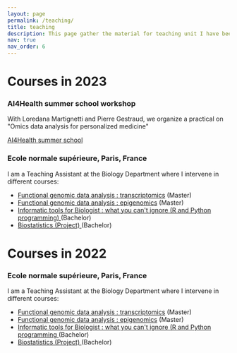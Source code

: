 ```yaml
---
layout: page
permalink: /teaching/
title: teaching
description: This page gather the material for teaching unit I have been involved in.
nav: true
nav_order: 6
---
```


# Courses in 2023

### AI4Health summer school workshop

With Loredana Martignetti and Pierre Gestraud, we organize a practical on "Omics data analysis for personalized medicine" 

<a href="https://ai4healthschool.org/">AI4Health summer school </a>

### Ecole normale supérieure, Paris, France

I am a Teaching Assistant at the Biology Department where I intervene in different courses: 
- <a href="https://www.edu.bio.ens.psl.eu/spip.php?article95">Functional genomic data analysis : transcriptomics</a> (Master)
- <a href="https://www.edu.bio.ens.psl.eu/spip.php?article66">Functional genomic data analysis : epigenomics</a> (Master)
- <a href="https://www.edu.bio.ens.psl.eu/spip.php?article27"> Informatic tools for Biologist : what you can't ignore (R and Python programming) </a> (Bachelor)
- <a href="https://www.edu.bio.ens.psl.eu/spip.php?article179"> Biostatistics (Project) </a> (Bachelor)

# Courses in 2022

### Ecole normale supérieure, Paris, France

I am a Teaching Assistant at the Biology Department where I intervene in different courses: 
- <a href="https://www.edu.bio.ens.psl.eu/spip.php?article95">Functional genomic data analysis : transcriptomics</a> (Master)
- <a href="https://www.edu.bio.ens.psl.eu/spip.php?article66">Functional genomic data analysis : epigenomics</a> (Master)
- <a href="https://www.edu.bio.ens.psl.eu/spip.php?article27"> Informatic tools for Biologist : what you can't ignore (R and Python programming </a> (Bachelor)
- <a href="https://www.edu.bio.ens.psl.eu/spip.php?article179"> Biostatistics (Project) </a> (Bachelor)



